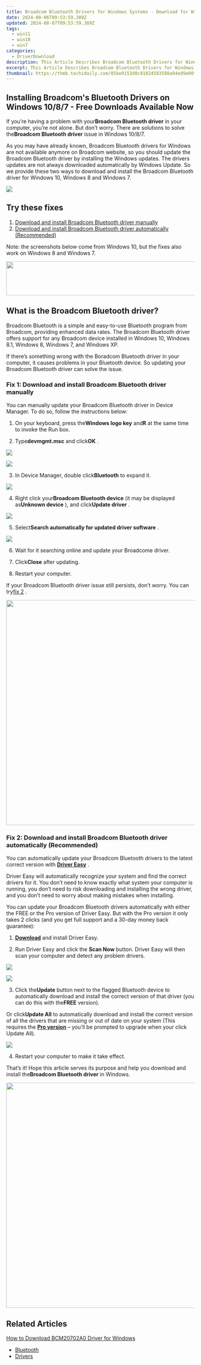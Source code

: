```yaml
---
title: Broadcom Bluetooth Drivers for Windows Systems - Download for Windows 10, 8 & 7
date: 2024-08-06T09:53:59.389Z
updated: 2024-08-07T09:53:59.389Z
tags:
  - win11
  - win10
  - win7
categories:
  - DriverDownload
description: This Article Describes Broadcom Bluetooth Drivers for Windows Systems - Download for Windows 10, 8 & 7
excerpt: This Article Describes Broadcom Bluetooth Drivers for Windows Systems - Download for Windows 10, 8 & 7
thumbnail: https://thmb.techidaily.com/85be9153d8c81024583588a94ed9e00fc880777ac2a8c7cff5efd5d21044d91c.jpg
---
```


## Installing Broadcom's Bluetooth Drivers on Windows 10/8/7 - Free Downloads Available Now

If you’re having a problem with your**Broadcom Bluetooth driver** in your computer, you’re not alone. But don’t worry. There are solutions to solve the**Broadcom Bluetooth driver** issue in Windows 10/8/7.

 As you may have already known, Broadcom Bluetooth drivers for Windows are not available anymore on Broadcom website, so you should update the Broadcom Bluetooth driver by installing the Windows updates. The drivers updates are not always downloaded automatically by Windows Update. So we provide these two ways to download and install the Broadcom Bluetooth driver for Windows 10, Windows 8 and Windows 7.

<!-- affiliate ads begin -->
<a href="https://secure.2checkout.com/order/checkout.php?PRODS=4729320&QTY=1&AFFILIATE=108875&CART=1"><img src="https://secure.avangate.com/images/merchant/f7f07e7dab09533bc71247a5b29a7373/products/2_iDeviceMessageBox.png" border="0"></a>
<!-- affiliate ads end -->
## Try these fixes

1. [Download and install Broadcom Bluetooth driver manually](https://tools.techidaily.com/drivereasy/download/)
2. [Download and install Broadcom Bluetooth driver automatically (Recommended)](https://tools.techidaily.com/drivereasy/download/)

 Note: the screenshots below come from Windows 10, but the fixes also work on Windows 8 and Windows 7.

<!-- affiliate ads begin -->
<a href="https://newchic.sjv.io/c/5597632/1659704/14420" target="_top" id="1659704"><img src="//a.impactradius-go.com/display-ad/14420-1659704" border="0" alt="" width="728" height="90"/></a><img height="0" width="0" src="https://imp.pxf.io/i/5597632/1659704/14420" style="position:absolute;visibility:hidden;" border="0" />
<!-- affiliate ads end -->
## What is the Broadcom Bluetooth driver?

 Broadcom Bluetooth is a simple and easy-to-use Bluetooth program from Broadcom, providing enhanced data rates. The Broadcom Bluetooth driver offers support for any Broadcom device installed in Windows 10, Windows 8.1, Windows 8, Windows 7, and Windows XP.

 If there’s something wrong with the Boradcom Bluetooth driver in your computer, it causes problems in your Bluetooth device. So updating your Broadcom Bluetooth driver can solve the issue.

### Fix 1: Download and install Broadcom Bluetooth driver manually

 You can manually update your Broadcom Bluetooth driver in Device Manager. To do so, follow the instructions below:

 1) On your keyboard, press the**Windows logo key** and**R** at the same time to invoke the Run box.

 2) Type**devmgmt.msc** and click**OK** .

<!-- affiliate ads begin -->
<a href="https://shop.mondly.com/affiliate.php?ACCOUNT=ATISTUDI&AFFILIATE=108875&PATH=https%3A%2F%2Fwww.mondly.com%3FAFFILIATE%3D108875%26RESOURCE%3D%2BEducational%2B300x600%2B"><img src="https://secure.avangate.com/images/merchant/69c418c33ec2e1a4267fa9bb77fa1428/educational-300x600.gif" border="0"></a>
<!-- affiliate ads end -->
![](https://images.drivereasy.com/wp-content/uploads/2018/05/img_5aebfe5b3f345.png)

 3) In Device Manager, double click**Bluetooth** to expand it.

![](https://images.drivereasy.com/wp-content/uploads/2018/05/img_5aebfed6c2699.jpg)

 4) Right click your**Broadcom Bluetooth device** (it may be displayed as**Unknown device** ), and click**Update driver** .

![](https://images.drivereasy.com/wp-content/uploads/2018/05/img_5aec008ab698c.jpg)

 5) Select**Search automatically for updated driver software** .

![](https://images.drivereasy.com/wp-content/uploads/2018/05/img_5aec00a7741eb.png)

6) Wait for it searching online and update your Broadcome driver.

7) Click**Close** after updating.

8) Restart your computer.

 If your Broadcom Bluetooth driver issue still persists, don’t worry. You can try[fix 2](https://tools.techidaily.com/drivereasy/download/) .

<!-- affiliate ads begin -->
<a href="https://appsumo.8odi.net/c/5597632/2068416/7443" target="_top" id="2068416"><img src="//a.impactradius-go.com/display-ad/7443-2068416" border="0" alt="" width="1200" height="600"/></a><img height="0" width="0" src="https://appsumo.8odi.net/i/5597632/2068416/7443" style="position:absolute;visibility:hidden;" border="0" />
<!-- affiliate ads end -->
### Fix 2: Download and install Broadcom Bluetooth driver automatically (Recommended)

 You can automatically update your Broadcom Bluetooth drivers to the latest correct version with **[Driver Easy](https://tools.techidaily.com/drivereasy/download/)**  .

 Driver Easy will automatically recognize your system and find the correct drivers for it. You don’t need to know exactly what system your computer is running, you don’t need to risk downloading and installing the wrong driver, and you don’t need to worry about making mistakes when installing.

 You can update your Broadcom Bluetooth drivers automatically with either the FREE or the Pro version of Driver Easy. But with the Pro version it only takes 2 clicks (and you get full support and a 30-day money back guarantee):

 1) **[Download](https://tools.techidaily.com/drivereasy/download/)**  and install Driver Easy.

 2) Run Driver Easy and click the **Scan Now** button. Driver Easy will then scan your computer and detect any problem drivers.

<!-- affiliate ads begin -->
<a href="https://store.movavi.com/affiliate.php?ACCOUNT=MOVAVI&AFFILIATE=108875&PATH=https%3A%2F%2Fwww.movavi.com%3FAFFILIATE%3D108875%26RESOURCE%3DMovavi%2BVideo%2BEditor%2Bbox"><img src="https://mcusercontent.com/0885a03ded3d480dca9287f12/images/6d3207fd-9f15-4c21-f0ad-59c68e6a7e2a.png" border="0"></a>
<!-- affiliate ads end -->
![](https://images.drivereasy.com/wp-content/uploads/2018/03/img_5abdd74d18191.png)

 3) Click the**Update** button next to the flagged Bluetooth device to automatically download and install the correct version of that driver (you can do this with the**FREE** version).

 Or click**Update All** to automatically download and install the correct version of all the drivers that are missing or out of date on your system (This requires the **[Pro version](https://tools.techidaily.com/drivereasy/download/)**  – you’ll be prompted to upgrade when your click Update All).

![](https://images.drivereasy.com/wp-content/uploads/2018/05/img_5aec069258099.jpg)

4) Restart your computer to make it take effect.

 That’s it! Hope this article serves its purpose and help you download and install the**Broadcom Bluetooth driver** in Windows.

<!-- affiliate ads begin -->
<a href="https://appsumo.8odi.net/c/5597632/2087394/7443" target="_top" id="2087394"><img src="//a.impactradius-go.com/display-ad/7443-2087394" border="0" alt="" width="1200" height="600"/></a><img height="0" width="0" src="https://appsumo.8odi.net/i/5597632/2087394/7443" style="position:absolute;visibility:hidden;" border="0" />
<!-- affiliate ads end -->
## Related Articles

[How to Download BCM20702A0 Driver for Windows](https://tools.techidaily.com/drivereasy/download/)

* [Bluetooth](https://tools.techidaily.com/drivereasy/download/)
* [Drivers](https://tools.techidaily.com/drivereasy/download/)

<ins class="adsbygoogle"
     style="display:block"
     data-ad-format="autorelaxed"
     data-ad-client="ca-pub-7571918770474297"
     data-ad-slot="1223367746"></ins>



<ins class="adsbygoogle"
     style="display:block"
     data-ad-client="ca-pub-7571918770474297"
     data-ad-slot="8358498916"
     data-ad-format="auto"
     data-full-width-responsive="true"></ins>
